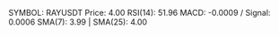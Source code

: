 SYMBOL: RAYUSDT
Price: 4.00
RSI(14): 51.96
MACD: -0.0009 / Signal: 0.0006
SMA(7): 3.99 | SMA(25): 4.00
